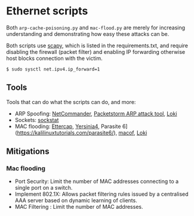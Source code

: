 # Ethernet scripts

Both `arp-cache-poisoning.py` and `mac-flood.py` are merely for increasing understanding and demonstrating how easy these attacks can be.

Both scripts use [scapy](https://scapy.readthedocs.io/en/latest/), which is listed in the requirements.txt, and require disabling the firewall (packet filter) and enabling IP forwarding otherwise host blocks connection with the victim.

    $ sudo sysctl net.ipv4.ip_forward=1

## Tools

Tools that can do what the scripts can do, and more:

* ARP Spoofing: [NetCommander](https://github.com/meh/NetCommander), [Packetstorm ARP attack tool](https://packetstormsecurity.com/files/81368/Hackers-Hideaway-ARP-Attack-Tool.html), [Loki](https://www.c0decafe.de/)
* Sockets: [sockstat](sockstat.md)
* MAC flooding: [Ettercap](https://www.ettercap-project.org/), [Yersinia4](https://kalilinuxtutorials.com/yersinia/), Parasite 6](https://kalilinuxtutorials.com/parasite6/), [macof](https://kalilinuxtutorials.com/macof/), [Loki](https://www.c0decafe.de/)

## Mitigations

### Mac flooding

* Port Security: Limit the number of MAC addresses connecting to a single port on a switch.
* Implement 802.1X: Allows packet filtering rules issued by a centralised AAA server based on dynamic learning of clients.
* MAC Filtering : Limit the number of MAC addresses.
